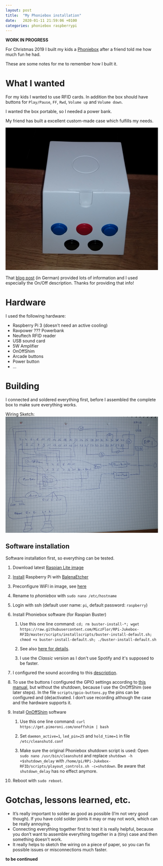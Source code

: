 ```yaml
---
layout: post
title:  "My Phoniebox installation"
date:   2020-01-11 21:59:06 +0100
categories: phoniebox raspberrypi
---
```


**WORK IN PROGRESS**

For Christmas 2019 I built my kids a [Phoniebox][phoniebox] after a friend told me how much fun he had.

These are some notes for me to remember how I built it.

# What I wanted #

For my kids I wanted to use RFID cards. In addition the box should have buttons for `Play/Pause`, `FF`, `Rwd`, `Volume up` and `Volume down`.

I wanted the box portable, so I needed a power bank.

My friend has built a excellent custom-made case which fulfills my needs.

![case](/assets/images/IMG_20191223_232037747.jpg)

That [blog post][blog-instructions] (in German) provided lots of information and I used especially the On/Off description. Thanks for providing that info!

# Hardware #

I used the following hardware:
* Raspberry Pi 3 (doesn't need an active cooling)
* Ravpower ??? Powerbank
* Neuftech RFID reader
* USB sound card
* 5W Amplifier
* OnOffShim 
* Arcade buttons
* Power button
* ...

# Building #

I connected and soldered everything first, before I assembled the complete box to make sure everything works.

Wiring Sketch:
![sketch](/assets/images/IMG_20200111_212542257.jpg)

## Software installation ##

Software installation first, so everything can be tested.

1. Download latest [Raspian Lite image][raspian-image]
2. [Install][install-rpi] Raspberry Pi with [BalenaEtcher][balenaetcher]
3. Preconfigure WiFI in image, see [here][preconfigure-wifi]
4. Rename to *phoniebox* with `sudo nano /etc/hostname`
5. Login with ssh (default user name: `pi`, default password: `raspberry`)
6. Install Phoniebox software (for Raspian Buster)

    1. Use this one line command: `cd; rm buster-install-*; wget https://raw.githubusercontent.com/MiczFlor/RPi-Jukebox-RFID/master/scripts/installscripts/buster-install-default.sh; chmod +x buster-install-default.sh; ./buster-install-default.sh`

    2. See also [here for details][install-phoniebox].

    3. I use the *Classic* version as I don't use Spotify and it's supposed to be faster.

7. I configured the sound according to this [description][fix-sound].
8. To use the buttons I configured the GPIO settings according to [this manual][gpio-config], but without the shutdown, because I use the OnOffShim (see later steps). In the file `scripts/gpio-buttons.py` the pins can be configured and (de)activated. I don‘t use recording although the case and the hardware supports it.
9. Install [OnOffShim][onoffshim] software

    1. Use this one line command: `curl https://get.pimoroni.com/onoffshim | bash`

    2. Set `daemon_active=1`, `led_pin=25` and `hold_time=1` in file `/etc/cleanshutd.conf`

    3. Make sure the original Phoniebox shutdown script is used: Open `sudo nano /usr/bin/cleanshutd` and replace `shutdown -h +$shutdown_delay` with `/home/pi/RPi-Jukebox-RFID/scripts/playout_controls.sh -c=shutdown`. Be aware that `shutdown_delay` has no effect anymore.

10. Reboot with `sudo reboot`.

# Gotchas, lessons learned, etc. #

* It’s really important to solder as good as possible (I’m not very good though). If you have cold solder joints it may or may not work, which can be really annoying.
* Connecting everything together first to test it is really helpful, because you don’t want to assemble everything together in a (tiny) case and then something doesn’t work. 
* It really helps to sketch the wiring on a piece of paper, so you can fix possible issues or misconnections much faster.

**to be continued**

[blog-instructions]: http://splittscheid.de/selfmade-phoniebox/
[phoniebox]: https://github.com/MiczFlor/RPi-Jukebox-RFID
[raspian-image]: https://downloads.raspberrypi.org/raspbian_lite_latest
[preconfigure-wifi]: https://raspberrypi.stackexchange.com/questions/10251/prepare-sd-card-for-wifi-on-headless-pi
[install-rpi]: https://www.raspberrypi.org/documentation/installation/installing-images/
[balenaetcher]: https://www.balena.io/etcher/
[install-phoniebox]: https://github.com/MiczFlor/RPi-Jukebox-RFID/wiki/INSTALL-stretch#one-line-install-command
[fix-sound]: https://github.com/MiczFlor/RPi-Jukebox-RFID/wiki/Troubleshooting-FAQ#audio-is-not-working
[gpio-config]: https://github.com/MiczFlor/RPi-Jukebox-RFID/wiki/Using-GPIO-hardware-buttons#how-to-connect-the-buttons
[onoffshim]: https://shop.pimoroni.com/products/onoff-shim
